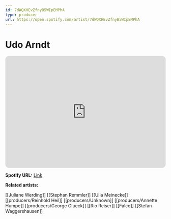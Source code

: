 ```yaml
---
id: 7dWQXHEvZfnyB5WIpEMPhA
type: producer
url: https://open.spotify.com/artist/7dWQXHEvZfnyB5WIpEMPhA
---
```

# Udo Arndt

<iframe style="border-radius:12px" src="https://open.spotify.com/embed/artist/7dWQXHEvZfnyB5WIpEMPhA" width="100%" height="352" frameBorder="0" allowfullscreen="" allow="autoplay; clipboard-write; encrypted-media; fullscreen; picture-in-picture" loading="lazy"></iframe>

**Spotify URL:** [Link](https://open.spotify.com/artist/7dWQXHEvZfnyB5WIpEMPhA)

**Related artists:**

[[Juliane Werding]]
[[Stephan Remmler]]
[[Ulla Meinecke]]
[[producers/Reinhold Heil]]
[[producers/Unknown]]
[[producers/Annette Humpe]]
[[producers/George Glueck]]
[[Rio Reiser]]
[[Falco]]
[[Stefan Waggershausen]]
